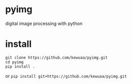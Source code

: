 # pyimg
digital image processing with python

# install

```
git clone https://github.com/kewuaa/pyimg.git
cd pyimg
pip install .
```

or `pip install git+https://github.com/kewuaa/pyimg.git`
